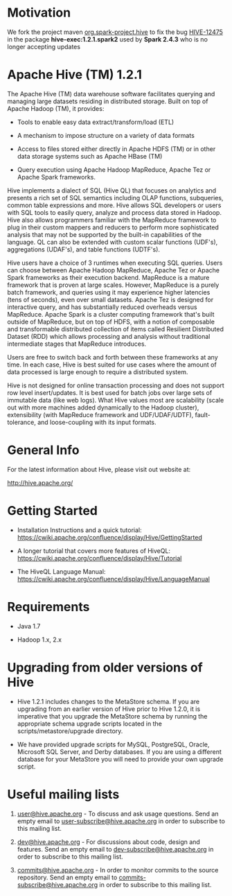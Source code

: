 Motivation
======================
We fork the project maven [org.spark-project.hive](https://mvnrepository.com/artifact/org.spark-project.hive) to fix the bug [HIVE-12475](https://issues.apache.org/jira/browse/HIVE-12475) in the package **hive-exec:1.2.1.spark2** used by **Spark 2.4.3** who is no longer accepting updates

Apache Hive (TM) 1.2.1
======================

The Apache Hive (TM) data warehouse software facilitates querying and
managing large datasets residing in distributed storage. Built on top
of Apache Hadoop (TM), it provides:

* Tools to enable easy data extract/transform/load (ETL)

* A mechanism to impose structure on a variety of data formats

* Access to files stored either directly in Apache HDFS (TM) or in other
  data storage systems such as Apache HBase (TM)

* Query execution using Apache Hadoop MapReduce, Apache Tez
  or Apache Spark frameworks.

Hive implements a dialect of SQL (Hive QL) that focuses on analytics
and presents a rich set of SQL semantics including OLAP functions,
subqueries, common table expressions and more. Hive allows SQL
developers or users with SQL tools to easily query, analyze and
process data stored in Hadoop.
Hive also allows programmers familiar with the MapReduce framework
to plug in their custom mappers and reducers to perform more
sophisticated analysis that may not be supported by the built-in
capabilities of the language. QL can also be extended with custom
scalar functions (UDF's), aggregations (UDAF's), and table
functions (UDTF's).

Hive users have a choice of 3 runtimes when executing SQL queries.
Users can choose between Apache Hadoop MapReduce, Apache Tez or
Apache Spark frameworks as their execution backend. MapReduce is a
mature framework that is proven at large scales. However, MapReduce
is a purely batch framework, and queries using it may experience
higher latencies (tens of seconds), even over small datasets. Apache
Tez is designed for interactive query, and has substantially reduced
overheads versus MapReduce. Apache Spark is a cluster computing
framework that's built outside of MapReduce, but on top of HDFS,
with a notion of composable and transformable distributed collection
of items called Resilient Distributed Dataset (RDD) which allows
processing and analysis without traditional intermediate stages that
MapReduce introduces.

Users are free to switch back and forth between these frameworks
at any time. In each case, Hive is best suited for use cases
where the amount of data processed is large enough to require a
distributed system.

Hive is not designed for online transaction processing and does
not support row level insert/updates. It is best used for batch
jobs over large sets of immutable data (like web logs). What
Hive values most are scalability (scale out with more machines
added dynamically to the Hadoop cluster), extensibility (with
MapReduce framework and UDF/UDAF/UDTF), fault-tolerance, and
loose-coupling with its input formats.


General Info
============

For the latest information about Hive, please visit out website at:

  http://hive.apache.org/


Getting Started
===============

- Installation Instructions and a quick tutorial:
  https://cwiki.apache.org/confluence/display/Hive/GettingStarted

- A longer tutorial that covers more features of HiveQL:
  https://cwiki.apache.org/confluence/display/Hive/Tutorial

- The HiveQL Language Manual:
  https://cwiki.apache.org/confluence/display/Hive/LanguageManual


Requirements
============

- Java 1.7

- Hadoop 1.x, 2.x


Upgrading from older versions of Hive
=====================================

- Hive 1.2.1 includes changes to the MetaStore schema. If you are
  upgrading from an earlier version of Hive prior to Hive 1.2.0, it
  is imperative that you upgrade the MetaStore schema by running
  the appropriate schema upgrade scripts located in the
  scripts/metastore/upgrade directory.

- We have provided upgrade scripts for MySQL, PostgreSQL, Oracle,
  Microsoft SQL Server, and Derby databases. If you are using a
  different database for your MetaStore you will need to provide
  your own upgrade script.

Useful mailing lists
====================

1. user@hive.apache.org - To discuss and ask usage questions. Send an
   empty email to user-subscribe@hive.apache.org in order to subscribe
   to this mailing list.

2. dev@hive.apache.org - For discussions about code, design and features.
   Send an empty email to dev-subscribe@hive.apache.org in order to
   subscribe to this mailing list.

3. commits@hive.apache.org - In order to monitor commits to the source
   repository. Send an empty email to commits-subscribe@hive.apache.org
   in order to subscribe to this mailing list.
